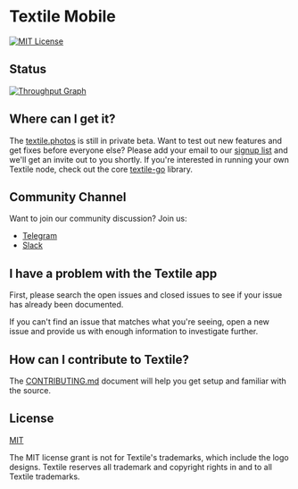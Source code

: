 #  Textile Mobile

[![MIT License](http://img.shields.io/badge/license-MIT-blue.svg?style=flat)](LICENSE)

## Status

[![Throughput Graph](https://graphs.waffle.io/textileio/textile-mobile/throughput.svg)](https://waffle.io/textileio/textile-mobile/metrics/throughput) 

## Where can I get it?

The [textile.photos](https://www.textile.photos/) is still in private beta. Want to test out new features and get fixes before everyone else? Please add your email to our [signup list](https://textile.photos/join) and we'll get an invite out to you shortly. If you're interested in running your own Textile node, check out the core [textile-go](https://github.com/textileio/textile-go) library.

## Community Channel

Want to join our community discussion? Join us: 

* [Telegram](https://t.me/joinchat/AAAAAEfVwD37Wh0OpnlXKA)
* [Slack](https://slack.textile.io/) 

## I have a problem with the Textile app

First, please search the open issues and closed issues to see if your issue has already been documented.

If you can't find an issue that matches what you're seeing, open a new issue and provide us with enough information to investigate further.

## How can I contribute to Textile?

The [CONTRIBUTING.md](CONTRIBUTING.md) document will help you get setup and familiar with the source.

## License
   
[MIT](LICENSE.md)
   
The MIT license grant is not for Textile's trademarks, which include the logo designs. Textile reserves all trademark and copyright rights in and to all Textile trademarks.
   



